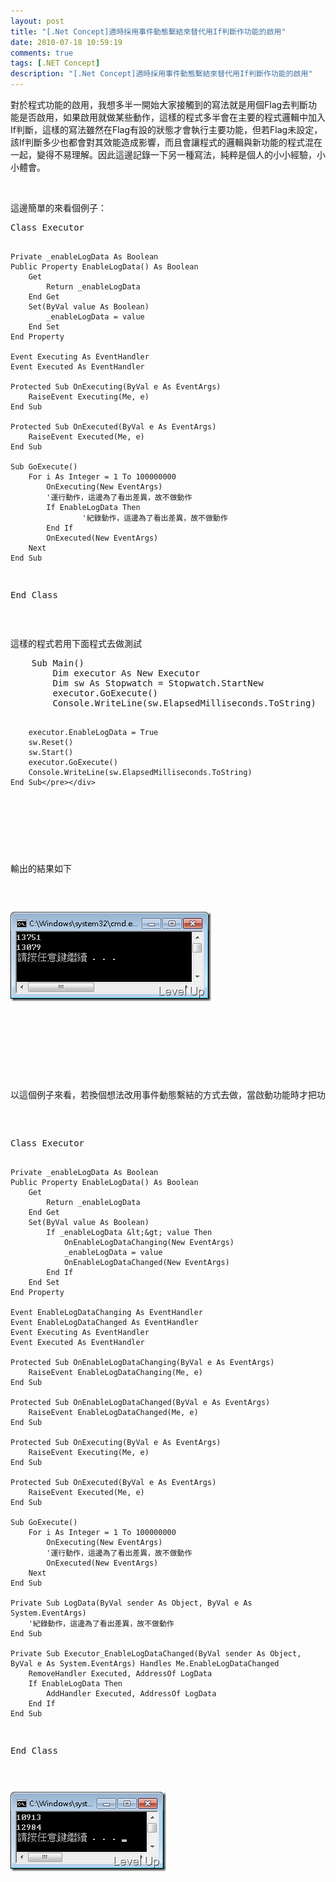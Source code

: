 ```yaml
---
layout: post
title: "[.Net Concept]適時採用事件動態繫結來替代用If判斷作功能的啟用"
date: 2010-07-18 10:59:19
comments: true
tags: [.NET Concept]
description: "[.Net Concept]適時採用事件動態繫結來替代用If判斷作功能的啟用"
---
```

<p>對於程式功能的啟用，我想多半一開始大家接觸到的寫法就是用個Flag去判斷功能是否啟用，如果啟用就做某些動作，這樣的程式多半會在主要的程式邏輯中加入If判斷，這樣的寫法雖然在Flag有設的狀態才會執行主要功能，但若Flag未設定，該If判斷多少也都會對其效能造成影響，而且會讓程式的邏輯與新功能的程式混在一起，變得不易理解。因此這邊記錄一下另一種寫法，純粹是個人的小小經驗，小小體會。</p>  <p> </p>  <p>這邊簡單的來看個例子：</p>  <div style="padding-bottom: 0px; margin: 0px; padding-left: 0px; padding-right: 0px; display: inline; float: none; padding-top: 0px" id="scid:812469c5-0cb0-4c63-8c15-c81123a09de7:c8d147a5-b8ef-4aeb-8697-593605049150" class="wlWriterSmartContent"><pre name="code" class="vb">Class Executor

    Private _enableLogData As Boolean
    Public Property EnableLogData() As Boolean
        Get
            Return _enableLogData
        End Get
        Set(ByVal value As Boolean)
            _enableLogData = value
        End Set
    End Property

    Event Executing As EventHandler
    Event Executed As EventHandler

    Protected Sub OnExecuting(ByVal e As EventArgs)
        RaiseEvent Executing(Me, e)
    End Sub

    Protected Sub OnExecuted(ByVal e As EventArgs)
        RaiseEvent Executed(Me, e)
    End Sub

    Sub GoExecute()
        For i As Integer = 1 To 100000000
            OnExecuting(New EventArgs)
            '運行動作，這邊為了看出差異，故不做動作
            If EnableLogData Then
                    '紀錄動作，這邊為了看出差異，故不做動作
            End If
            OnExecuted(New EventArgs)
        Next
    End Sub
End Class</pre></div>

<p> </p>

<p>這樣的程式若用下面程式去做測試</p>

<div style="padding-bottom: 0px; margin: 0px; padding-left: 0px; padding-right: 0px; display: inline; float: none; padding-top: 0px" id="scid:812469c5-0cb0-4c63-8c15-c81123a09de7:e374b373-07ac-470a-8291-eafc3a9be021" class="wlWriterSmartContent"><pre name="code" class="vb">    Sub Main()
        Dim executor As New Executor
        Dim sw As Stopwatch = Stopwatch.StartNew
        executor.GoExecute()
        Console.WriteLine(sw.ElapsedMilliseconds.ToString)

        executor.EnableLogData = True
        sw.Reset()
        sw.Start()
        executor.GoExecute()
        Console.WriteLine(sw.ElapsedMilliseconds.ToString)
    End Sub</pre></div>

<p> </p>

<p>輸出的結果如下</p>

<p><img style="border-right-width: 0px; border-top-width: 0px; border-bottom-width: 0px; border-left-width: 0px" border="0" alt="image" src="\images\posts\16631\image_thumb_5.png" width="321" height="143" /> </p>

<p> </p>

<p>以這個例子來看，若換個想法改用事件動態繫結的方式去做，當啟動功能時才把功能的動作繫上，當關閉功能時把功能的動作給卸下，功能的動作就可以跟主要的邏輯分開，少了不必要的If判斷，同一個事件也可以繫上不同功能的動作。</p>

<div style="padding-bottom: 0px; margin: 0px; padding-left: 0px; padding-right: 0px; display: inline; float: none; padding-top: 0px" id="scid:812469c5-0cb0-4c63-8c15-c81123a09de7:fd0a374a-0178-41c1-b25a-c9b44c526632" class="wlWriterSmartContent"><pre name="code" class="vb">Class Executor

    Private _enableLogData As Boolean
    Public Property EnableLogData() As Boolean
        Get
            Return _enableLogData
        End Get
        Set(ByVal value As Boolean)
            If _enableLogData &lt;&gt; value Then
                OnEnableLogDataChanging(New EventArgs)
                _enableLogData = value
                OnEnableLogDataChanged(New EventArgs)
            End If
        End Set
    End Property

    Event EnableLogDataChanging As EventHandler
    Event EnableLogDataChanged As EventHandler
    Event Executing As EventHandler
    Event Executed As EventHandler

    Protected Sub OnEnableLogDataChanging(ByVal e As EventArgs)
        RaiseEvent EnableLogDataChanging(Me, e)
    End Sub

    Protected Sub OnEnableLogDataChanged(ByVal e As EventArgs)
        RaiseEvent EnableLogDataChanged(Me, e)
    End Sub

    Protected Sub OnExecuting(ByVal e As EventArgs)
        RaiseEvent Executing(Me, e)
    End Sub

    Protected Sub OnExecuted(ByVal e As EventArgs)
        RaiseEvent Executed(Me, e)
    End Sub

    Sub GoExecute()
        For i As Integer = 1 To 100000000
            OnExecuting(New EventArgs)
            '運行動作，這邊為了看出差異，故不做動作
            OnExecuted(New EventArgs)
        Next
    End Sub

    Private Sub LogData(ByVal sender As Object, ByVal e As System.EventArgs)
        '紀錄動作，這邊為了看出差異，故不做動作        
    End Sub

    Private Sub Executor_EnableLogDataChanged(ByVal sender As Object, ByVal e As System.EventArgs) Handles Me.EnableLogDataChanged
        RemoveHandler Executed, AddressOf LogData
        If EnableLogData Then
            AddHandler Executed, AddressOf LogData
        End If
    End Sub
End Class</pre></div>

<p><img style="border-right-width: 0px; border-top-width: 0px; border-bottom-width: 0px; border-left-width: 0px" border="0" alt="image" src="\images\posts\16631\image_thumb_4.png" width="249" height="127" /></p>